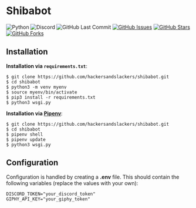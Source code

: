 # Shibabot

![Python](https://img.shields.io/badge/Python-v3.8-blue.svg?logo=python&longCache=true&logoColor=white&colorB=5e81ac&style=flat-square&colorA=4c566a)
![Discord](https://img.shields.io/badge/Discord-v1.0.1-blue.svg?longCache=true&logo=flask&style=flat-square&logoColor=white&colorB=B48EAD&colorA=4c566a)
![GitHub Last Commit](https://img.shields.io/github/last-commit/google/skia.svg?style=flat-square&colorA=4c566a&colorB=a3be8c&logo=GitHub)
[![GitHub Issues](https://img.shields.io/github/issues/toddbirchard/shibabot.svg?style=flat-square&colorA=4c566a&logo=GitHub&colorB=ebcb8b)](https://github.com/toddbirchard/shibabot/issues)
[![GitHub Stars](https://img.shields.io/github/stars/toddbirchard/shibabot.svg?style=flat-square&colorA=4c566a&logo=GitHub&colorB=ebcb8b)](https://github.com/toddbirchard/shibabot/stargazers)
[![GitHub Forks](https://img.shields.io/github/forks/toddbirchard/shibabot.svg?style=flat-square&colorA=4c566a&logo=GitHub&colorB=ebcb8b)](https://github.com/toddbirchard/shibabot/network)


## Installation

**Installation via `requirements.txt`**:

```shell
$ git clone https://github.com/hackersandslackers/shibabot.git
$ cd shibabot
$ python3 -m venv myenv
$ source myenv/bin/activate
$ pip3 install -r requirements.txt
$ python3 wsgi.py
```

**Installation via [Pipenv](https://pipenv-fork.readthedocs.io/en/latest/)**:

```shell
$ git clone https://github.com/hackersandslackers/shibabot.git
$ cd shibabot
$ pipenv shell
$ pipenv update
$ python3 wsgi.py
```

## Configuration

Configuration is handled by creating a **.env** file. This should contain the following variables (replace the values with your own):

```.env
DISCORD_TOKEN="your_discord_token"
GIPHY_API_KEY="your_giphy_token"
```
